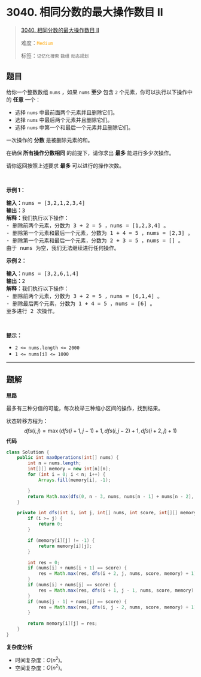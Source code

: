 # 3040. 相同分数的最大操作数目 II

> [3040. 相同分数的最大操作数目 II](https://leetcode.cn/problems/maximum-number-of-operations-with-the-same-score-ii/)
>
> 难度：<font color=orange>`Medium`</font>
>
> 标签：`记忆化搜索` `数组` `动态规划`

## 题目

<p>给你一个整数数组&nbsp;<code>nums</code>&nbsp;，如果&nbsp;<code>nums</code>&nbsp;<strong>至少</strong>&nbsp;包含 <code>2</code>&nbsp;个元素，你可以执行以下操作中的&nbsp;<strong>任意</strong>&nbsp;一个：</p>

<ul>
	<li>选择 <code>nums</code>&nbsp;中最前面两个元素并且删除它们。</li>
	<li>选择 <code>nums</code>&nbsp;中最后两个元素并且删除它们。</li>
	<li>选择 <code>nums</code>&nbsp;中第一个和最后一个元素并且删除它们。</li>
</ul>

<p>一次操作的&nbsp;<strong>分数</strong>&nbsp;是被删除元素的和。</p>

<p>在确保<strong>&nbsp;所有操作分数相同</strong>&nbsp;的前提下，请你求出&nbsp;<strong>最多</strong>&nbsp;能进行多少次操作。</p>

<p>请你返回按照上述要求&nbsp;<strong>最多</strong>&nbsp;可以进行的操作次数。</p>

<p>&nbsp;</p>

<p><strong class="example">示例 1：</strong></p>

<pre>
<b>输入：</b>nums = [3,2,1,2,3,4]
<b>输出：</b>3
<b>解释：</b>我们执行以下操作：
- 删除前两个元素，分数为 3 + 2 = 5 ，nums = [1,2,3,4] 。
- 删除第一个元素和最后一个元素，分数为 1 + 4 = 5 ，nums = [2,3] 。
- 删除第一个元素和最后一个元素，分数为 2 + 3 = 5 ，nums = [] 。
由于 nums 为空，我们无法继续进行任何操作。
</pre>

<p><strong class="example">示例 2：</strong></p>

<pre>
<b>输入：</b>nums = [3,2,6,1,4]
<b>输出：</b>2
<b>解释：</b>我们执行以下操作：
- 删除前两个元素，分数为 3 + 2 = 5 ，nums = [6,1,4] 。
- 删除最后两个元素，分数为 1 + 4 = 5 ，nums = [6] 。
至多进行 2 次操作。
</pre>

<p>&nbsp;</p>

<p><strong>提示：</strong></p>

<ul>
	<li><code>2 &lt;= nums.length &lt;= 2000</code></li>
	<li><code>1 &lt;= nums[i] &lt;= 1000</code></li>
</ul>


--------------------

## 题解

**思路**

最多有三种分值的可能，每次枚举三种缩小区间的操作，找到结果。

状态转移方程为：
$$
dfs(i, j) = \max (dfs(i+1, j-1) + 1, dfs(i, j-2) + 1, dfs(i+2, j) + 1)
$$
**代码**

```java
class Solution {
    public int maxOperations(int[] nums) {
        int n = nums.length;
        int[][] memory = new int[n][n];
        for (int i = 0; i < n; i++) {
            Arrays.fill(memory[i], -1);

        }
        return Math.max(dfs(0, n - 3, nums, nums[n - 1] + nums[n - 2], memory), Math.max(dfs(1, n - 2, nums, nums[0] + nums[n - 1], memory), dfs(2, n - 1, nums, nums[0] + nums[1], memory))) + 1;
    }

    private int dfs(int i, int j, int[] nums, int score, int[][] memory) {
        if (i >= j) {
            return 0;
        }

        if (memory[i][j] != -1) {
            return memory[i][j];
        }

        int res = 0;
        if (nums[i] + nums[i + 1] == score) {
            res = Math.max(res, dfs(i + 2, j, nums, score, memory) + 1);
        }
        if (nums[i] + nums[j] == score) {
            res = Math.max(res, dfs(i + 1, j - 1, nums, score, memory) + 1);
        }
        if (nums[j - 1] + nums[j] == score) {
            res = Math.max(res, dfs(i, j - 2, nums, score, memory) + 1);
        }

        return memory[i][j] = res;
    }
}
```

**复杂度分析**

- 时间复杂度：$O(n^2)$。
- 空间复杂度：$O(n^2)$。
